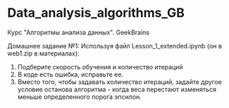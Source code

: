 # Data_analysis_algorithms_GB
Курс "Алгоритмы анализа данных". GeekBrains 

Домашнее задание №1:
Используя файл Lesson_1_extended.ipynb (он в web1.zip в материалах):

1. Подберите скорость обучения и количество итераций  
2. В коде есть ошибка, исправьте ее.  
3. Вместо того, чтобы задавать количество итераций, задайте другое условие останова алгоритма - когда веса перестают изменяться меньше определенного порога эпсилон.  
